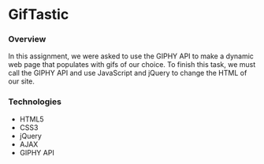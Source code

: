 # GifTastic

### Overview

In this assignment, we were asked to use the GIPHY API to make a dynamic web page that populates with gifs of our choice. To finish this task, we must call the GIPHY API and use JavaScript and jQuery to change the HTML of our site.

### Technologies

* HTML5
* CSS3
* jQuery
* AJAX
* GIPHY API

